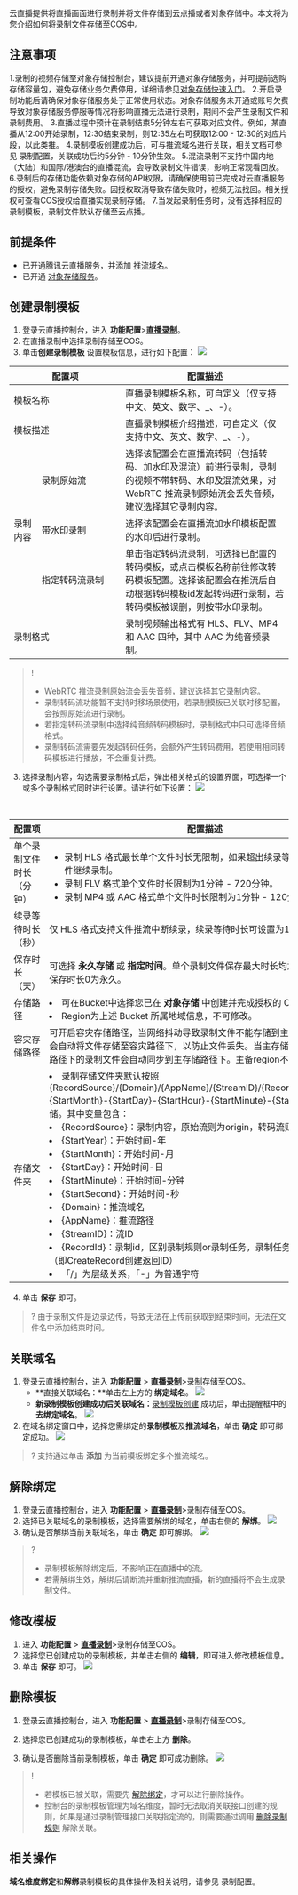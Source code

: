 云直播提供将直播画面进行录制并将文件存储到云点播或者对象存储中。本文将为您介绍如何将录制文件存储至COS中。

## 注意事项

1.录制的视频存储至对象存储控制台，建议提前开通对象存储服务，并可提前选购存储容量包，避免存储业务欠费停用，详细请参见[对象存储快速入门](https://intl.cloud.tencent.com/document/product/436/32955)。
2.开启录制功能后请确保对象存储服务处于正常使用状态。对象存储服务未开通或账号欠费导致对象存储服务停服等情况将影响直播无法进行录制，期间不会产生录制文件和录制费用。
3.直播过程中预计在录制结束5分钟左右可获取对应文件。例如，某直播从12:00开始录制，12:30结束录制，则12:35左右可获取12:00 - 12:30的对应片段，以此类推。
4.录制模板创建成功后，可与推流域名进行关联，相关文档可参见 录制配置，关联成功后约5分钟 - 10分钟生效。
5.混流录制不支持中国内地（大陆）和国际/港澳台的直播混流，会导致录制文件错误，影响正常观看回放。
6.录制后的存储功能依赖对象存储的API权限，请确保使用前已完成对云直播服务的授权，避免录制存储失败。因授权取消导致存储失败时，视频无法找回。相关授权可查看COS授权给直播实现录制存储。
7.当发起录制任务时，没有选择相应的录制模板，录制文件默认存储至云点播。

## 前提条件

- 已开通腾讯云直播服务，并添加 [推流域名](https://intl.cloud.tencent.com/document/product/267/35970)。
- 已开通 [对象存储服务](https://intl.cloud.tencent.com/document/product/436/32955)。

## 创建录制模板

1. 登录云直播控制台，进入 **功能配置**>[**直播录制**](https://console.cloud.tencent.com/live/config/record)。
2. 在直播录制中选择录制存储至COS。
3. 单击**创建录制模板** 设置模板信息，进行如下配置：
![](https://qcloudimg.tencent-cloud.cn/raw/5b4be3ce104a74e1092053be5ffcda8a.png)

<table>
   <thead><tr><th width="20%" colspan=2>配置项</th><th>配置描述</th></tr></thead>
   <tbody><tr>
   <tr>
   <td colspan=2>模板名称</td>
   <td>直播录制模板名称，可自定义（仅支持中文、英文、数字、_、-）。</td>
   </tr><tr>
   <td colspan=2>模板描述</td>
   <td>直播录制模板介绍描述，可自定义（仅支持中文、英文、数字、_、-）。</td>
   </tr><tr>   
   <td rowspan=3 width="10%">录制内容</td>
   <td width="30%">录制原始流</td> 
   <td>选择该配置会在直播流转码（包括转码、加水印及混流）前进行录制，录制的视频不带转码、水印及混流效果，对 WebRTC 推流录制原始流会丢失音频，建议选择其它录制内容。</ul></td>
   </tr><tr>
   <td>带水印录制</td>
   <td>选择该配置会在直播流加水印模板配置的水印后进行录制。</td>
   </tr><tr>
   <td>指定转码流录制</td>
   <td>单击指定转码流录制，可选择已配置的转码模板，或点击模板名称前往修改转码模板配置。选择该配置会在推流后自动根据转码模板id发起转码进行录制，若转码模板被误删，则按带水印录制。</td>
   </tr><tr>
   <td colspan=2>录制格式</td>
   <td>录制视频输出格式有  HLS、FLV、MP4 和 AAC 四种，其中 AAC 为纯音频录制。</td>
   </tr>
   </tbody></table>

>! 
>- WebRTC 推流录制原始流会丢失音频，建议选择其它录制内容。
>- 录制转码流功能暂不支持时移场景使用，若录制模板已关联时移配置，会按照原始流进行录制。
>- 若指定转码流录制中选择纯音频转码模板时，录制格式中只可选择音频格式。
>- 录制转码流需要先发起转码任务，会额外产生转码费用，若使用相同转码模板进行播放，不会重复计费。

3. 选择录制内容，勾选需要录制格式后，弹出相关格式的设置界面，可选择一个或多个录制格式同时进行设置。请进行如下设置：
 ![](https://qcloudimg.tencent-cloud.cn/raw/ef25f0451d1625570046b88c7a7eba55.png)

<table>
   <thead><tr><th width="27%" colspan=2>配置项</th><th>配置描述</th></tr></thead>
   <tbody><tr>
      <tr>
      <td colspan=2>单个录制文件时长（分钟）</td>
      <td><ul style="margin-bottom:0px">
          <li>录制 HLS 格式最长单个文件时长无限制，如果超出续录等待时长则新建文件继续录制。</li>
          <li>录制 FLV 格式单个文件时长限制为1分钟 - 720分钟。</li>
          <li>录制 MP4 或 AAC 格式单个文件时长限制为1分钟 - 120分钟。</li>
          </ul></td>
      </tr><tr>
      <td colspan=2>续录等待时长（秒）</td>
      <td>仅  HLS 格式支持文件推流中断续录，续录等待时长可设置为1s - 1800s。</td>
      </tr><tr>
      <td colspan=2>保存时长（天）</td>
      <td>可选择 <b>永久存储</b> 或 <b>指定时间</b>。单个录制文件保存最大时长均为1500天，文件保存时长0为永久。</td>
      </tr><tr>
      <td colspan=2>存储路径</td>
       <td><li>可在Bucket中选择您已在 <b>对象存储</b> 中创建并完成授权的 COS bucket。</li>
       <li>Region为上述 Bucket 所属地域信息，不可修改。</li>
       </td>
       </tr><tr>      
       <td colspan=2>容灾存储路径</td>      
       <td>可开启容灾存储路径，当网络抖动导致录制文件不能存储到主存储路径时，系统会自动将文件存储至容灾路径下，以防止文件丢失。当主存储路径恢复后，容灾路径下的录制文件会自动同步到主存储路径下。主备region不能相同。</td>
       </tr><tr>      
       <td colspan=2>存储文件夹</td>      
       <td><li>录制存储文件夹默认按照{RecordSource}/{Domain}/{AppName}/{StreamID}/{RecordId}/{StartYear}-{StartMonth}-{StartDay}-{StartHour}-{StartMinute}-{StartSecond}进行存储。其中变量包含：</li>
     <li>{RecordSource}：录制内容，原始流则为origin，转码流则为转码模板id</li>  
     <li>{StartYear}：开始时间-年</li> 
     <li>{StartMonth}：开始时间-月</li>
     <li>{StartDay}：开始时间-日</li>
     <li>{StartMinute}：开始时间-分钟</li>
     <li>{StartSecond}：开始时间-秒</li>
     <li>{Domain}：推流域名</li>
     <li>{AppName}：推流路径</li>
     <li>{StreamID}：流ID</li>
     <li>{RecordId}：录制id，区别录制规则or录制任务，录制任务则展示任务id（即CreateRecord创建返回ID）</li>
     <li>「/」为层级关系，「-」为普通字符</li>
     </td>
      </tr>
      </tbody></table>

4. 单击 **保存** 即可。
>? 由于录制文件是边录边传，导致无法在上传前获取到结束时间，无法在文件名中添加结束时间。

[](id:conect)

## 关联域名

1. 登录云直播控制台，进入 **功能配置** > [**直播录制**](https://console.cloud.tencent.com/live/config/record)>录制存储至COS。
   - **直接关联域名：**单击左上方的 **绑定域名**。
     ![](https://main.qcloudimg.com/raw/d32d938925b1aec96c0e6cfc418eb697.png)
   - **新录制模板创建成功后关联域名：**[录制模板创建](#C_record) 成功后，单击提醒框中的 **去绑定域名**。
     ![](https://main.qcloudimg.com/raw/4de2cb134a48920fc5527217704e7f76.png)
2. 在域名绑定窗口中，选择您需绑定的**录制模板**及**推流域名**，单击 **确定** 即可绑定成功。
   ![](https://qcloudimg.tencent-cloud.cn/raw/ed874330b279d76e3fe80de2310b12b5.png)

>? 支持通过单击 **添加** 为当前模板绑定多个推流域名。

[](id:unite)

## 解除绑定

1. 登录云直播控制台，进入 **功能配置** > [**直播录制**](https://console.cloud.tencent.com/live/config/record)>录制存储至COS。
2. 选择已关联域名的录制模板，选择需要解绑的域名，单击右侧的 **解绑**。
   ![](https://qcloudimg.tencent-cloud.cn/raw/d2f0024b98c330addc479e2d51c8810e.png)
3. 确认是否解绑当前关联域名，单击 **确定** 即可解绑。
   ![](https://main.qcloudimg.com/raw/690daf43f9b1d5f57b6033720c19860a.png)

>? 
>- 录制模板解除绑定后，不影响正在直播中的流。
>- 若需解绑生效，解绑后请断流并重新推流直播，新的直播将不会生成录制文件。

## 修改模板

1. 进入 **功能配置** > [**直播录制**](https://console.cloud.tencent.com/live/config/record)>录制存储至COS。
2. 选择您已创建成功的录制模板，并单击右侧的 **编辑**，即可进入修改模板信息。
3. 单击 **保存** 即可。
![](https://qcloudimg.tencent-cloud.cn/raw/eba64793c4ade862606eb5dfaedf6a46.png)

## 删除模板

1. 登录云直播控制台，进入 **功能配置** > [**直播录制**](https://console.cloud.tencent.com/live/config/record)>录制存储至COS。

2. 选择您已创建成功的录制模板，单击右上方 **删除**。

3. 确认是否删除当前录制模板，单击 **确定** 即可成功删除。
![](https://qcloudimg.tencent-cloud.cn/raw/45006e452f7418e894e534d23b0ebc78.png)

>! 
>- 若模板已被关联，需要先 [解除绑定](#unite)，才可以进行删除操作。
>- 控制台的录制模板管理为域名维度，暂时无法取消关联接口创建的规则，如果是通过录制管理接口关联指定流的，则需要通过调用 [删除录制规则](https://intl.cloud.tencent.com/document/product/267/30843) 解除关联。 

## 相关操作

**域名维度绑定**和**解绑**录制模板的具体操作及相关说明，请参见 录制配置。
